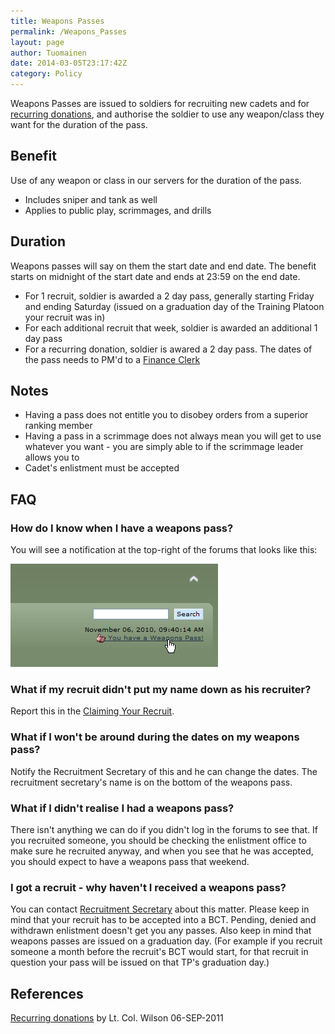 ```yaml
---
title: Weapons Passes
permalink: /Weapons_Passes
layout: page
author: Tuomainen
date: 2014-03-05T23:17:42Z
category: Policy
---
```

Weapons Passes are issued to soldiers for recruiting new cadets and for
[recurring donations](Donate "wikilink"), and authorise the soldier to
use any weapon/class they want for the duration of the pass.

## Benefit

Use of any weapon or class in our servers for the duration of the pass.

  - Includes sniper and tank as well
  - Applies to public play, scrimmages, and drills

## Duration

Weapons passes will say on them the start date and end date. The benefit
starts on midnight of the start date and ends at 23:59 on the end date.

  - For 1 recruit, soldier is awarded a 2 day pass, generally starting
    Friday and ending Saturday (issued on a graduation day of the
    Training Platoon your recruit was in)
  - For each additional recruit that week, soldier is awarded an
    additional 1 day pass
  - For a recurring donation, soldier is awared a 2 day pass. The dates
    of the pass needs to PM'd to a [Finance
    Clerk](http://29th.org/personnel/staff/?job=122)

## Notes

  - Having a pass does not entitle you to disobey orders from a superior
    ranking member
  - Having a pass in a scrimmage does not always mean you will get to
    use whatever you want - you are simply able to if the scrimmage
    leader allows you to
  - Cadet's enlistment must be accepted

## FAQ

### How do I know when I have a weapons pass?

You will see a notification at the top-right of the forums that looks
like this:

![weapons-pass.jpg](images/weapons-pass.jpg "weapons-pass.jpg")

### What if my recruit didn't put my name down as his recruiter?

Report this in the [Claiming Your
Recruit](Claiming_a_Recruit "wikilink").

### What if I won't be around during the dates on my weapons pass?

Notify the Recruitment Secretary of this and he can change the dates.
The recruitment secretary's name is on the bottom of the weapons pass.

### What if I didn't realise I had a weapons pass?

There isn't anything we can do if you didn't log in the forums to see
that. If you recruited someone, you should be checking the enlistment
office to make sure he recruited anyway, and when you see that he was
accepted, you should expect to have a weapons pass that weekend.

### I got a recruit - why haven't I received a weapons pass?

You can contact [Recruitment
Secretary](http://29th.org/personnel/staff/?job=8) about this matter.
Please keep in mind that your recruit has to be accepted into a BCT.
Pending, denied and withdrawn enlistment doesn't get you any passes.
Also keep in mind that weapons passes are issued on a graduation day.
(For example if you recruit someone a month before the recruit's BCT
would start, for that recruit in question your pass will be issued on
that TP's graduation day.)

## References

[Recurring donations](http://29th.org/forums/index.php?topic=31680.0) by
Lt. Col. Wilson 06-SEP-2011

